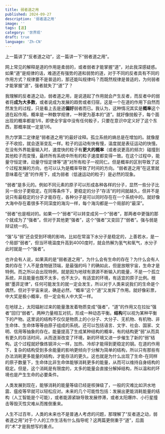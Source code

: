 ```yaml
---
title: 弱者道之用
published: 2024-09-27
description: '弱者道之用'
image: ''
tags: [道]
category: '世界观'
draft: true 
language: 'Zh-CN'
---
```


上一篇讲了“反者道之动”，这一篇讲一下“弱者道之用”。

网上常见的解释是道的作用是柔弱的，或者弱者才能掌握“道”，对此我深感疑惑。如果“道”是规律的话，难道还有强势的道和弱势的道，对于不同的反者具有不同的作用方式？规律要不是普适的，那还能叫规律吗？而既然规律是普适的，为何弱者才能掌握“道”，强者就失了“道”了？

我理解的反者道之动，弱者道之用，是说道起了作用就会产生反者，而反者中的弱者将**成为大多数**，或者说成为发展的趋势或者归宿，这是一个在道的作用下自然而然发生的过程，只是看上去是道**偏好**弱者而已。我认为，这种情况其实是**概率**这个道在起作用。概率是一种数学规律，一种更为基本的“道”。就好像抛骰子，每个面出现的概率都是1/6，即使全宇宙中没有任何骰子，只要在意识中定义好了这个东西，那概率就一定是1/6。

热力学第二定律是“弱者道之用”的最好诠释。孤立系统的熵总是在增加的。就像屋子不收拾，就会逐渐变乱一样。粒子的运动有快有慢，温度就是表征运动的快慢。在没有外界能量输入时，速度快的粒子有**更大的概率**（或者说更高的频次）碰撞到其他粒子而变慢，最终所有系统中所有的粒子速度都变得一致。在这个过程中，能量守恒定律，动量守恒定律等“道”对所有粒子一视同仁。但是概率的区别导致了这个过程发展的方向，也可以认为是概率导致了时间的方向。“弱者道之用”在这里就意味着在“道”的作用下，成为弱者（低速运动的粒子）是必然的现象。

“弱者”是多元的。例如不同元素的原子可以形成各种各样的分子，显然一些分子比另一些分子更稳定。在同等条件下，更稳定的分子“存活”的时间就越久，但并不是说只有最稳定的分子才能存在，各种分子是可以同时存在在一个系统中的。就好像大海中存在着很多不同深度的海沟一样，每个海沟都是一个局部的“最深”。

“弱者”也是相对的。如果一个“弱者”可以转变成另一个“弱者”，那两者中更强的那个就成为了“强者”。但对于其他更“强者”，这个“强者”又变回了“弱者”。强与弱是辩证统一的。

“强”与“弱”还会受到环境的影响，比如在常温下水分子是稳定的，上善若水，是一个局部“弱者”，但当环境温度升高到4000度时，就会热解为氢气和氧气，水分子此时就是一个“强者”。

也许会有人说，如果真的是“弱者道之用”，为什么会有生命的存在？为什么会有人类的存在？人不是食物链顶端，是最强的吗？的确如此，但是放眼宇宙，生命才是特例。而之所以会出现特例，就是因为地球有源源不断输入的能量，不是一个孤立系统，并且能量也既不太多，也不太少。有适宜的环境，有适宜的原子比例。根据“墨菲定律”，任何可能发生的就一定会发生，所以对于人类来说我们的生命是个偶然，但对于宇宙来说，确是必然，“概率”这个“道”又发挥了作用。就好像彩票，中大奖是极小概率，但一定会有人中大奖一样。

在地球上，太阳辐射过来的能量激发着物质变成“强者”，“道”的作用又在拉扯“强者”回归“弱者”。两种力量相互对抗，形成一种动态平衡。**结构**可以视为某种平衡下的产物。这里说的结构不仅仅是物质上的小分子、大分子、无机物、有机物、非生命体、生命体等等由原子组成的系统。还可以包括语言、文字、社会、国家、文明、信用等抽象的存在。能量提高了生成某种结构的概率，有的结构更“弱”从而具有更久的存活时间，从而逐渐改变了环境，新的环境又进一步催生了新的“弱”结构。这个过程就好像炼钢淬火一样，加热、冷却才能得到更稳定的钢。在道的作用下，复杂的结构受到多余能量的影响更倾向于分解为简单的结构，所以只有那些有办法消耗更多能量的结构，才能存活的更久。这也就是为什么出现了生命-在同样的原子数量下，生命体比非生命体能够消耗更多的能量，从而可以维持自身结构的稳定。但是，这个消耗是有限度的，太多的能量会直接分解掉结构，所以温和的环境也是产生生命的必要条件。

人类发展到现在，能够消耗的能量等级已经是核弹级了，一般的灾难比如洪水地震、瘟疫等早就可以轻松应对。未来的几个可能性包括：发展出更能消耗能量的结构（人工智能是个可能），或者能源紧缺导致发展停滞，或者太阳爆炸、小行星撞击等毁灭性灾难从而推倒重来。

人生不过百年，人类的未来也不是普通人考虑的问题，那理解了“反者道之动，弱者道之用”对于个人的工作生活有什么指导呢？这两篇更侧重于“道”，后面的“术”才是我想写的重点。
